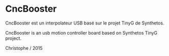 # CncBooster
CncBooster est un interpolateur USB basé sur le projet TinyG de Synthetos.

CncBooster is an usb motion controller board based on Synthetos TinyG project.

Christophe / 2015
